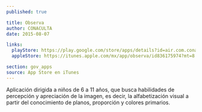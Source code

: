 ```yaml
---
published: true

title: Observa
author: CONACULTA
date: 2015-08-07

links:
  playStore: https://play.google.com/store/apps/details?id=air.com.conaculta.observa&hl=es_419
  appleStore: https://itunes.apple.com/mx/app/observa/id836175974?mt=8

section: gov_apps
source: App Store en iTunes
---
```

Aplicación dirigida a niños de 6 a 11 años, que busca habilidades de percepción y apreciación de la imagen, es decir, la alfabetización visual a partir del conocimiento de planos, proporción y colores primarios.
